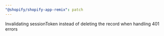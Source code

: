 ```yaml
---
"@shopify/shopify-app-remix": patch
---
```


Invalidating sessionToken instead of deleting the record when handling 401 errors
